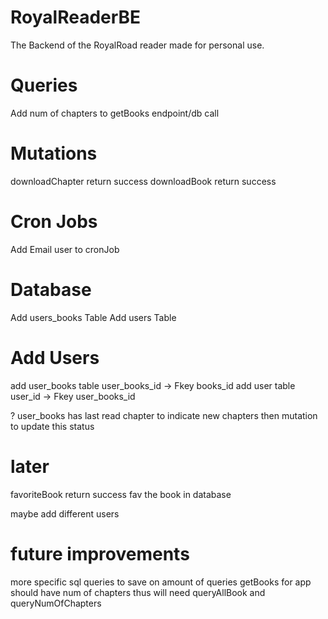 # RoyalReaderBE
 The Backend of the RoyalRoad reader made for personal use.

# Queries

Add num of chapters to getBooks endpoint/db call

# Mutations

downloadChapter     return  success
downloadBook        return  success


# Cron Jobs

Add Email user to cronJob


# Database

Add users_books Table
Add users       Table

# Add Users

add user_books  table   user_books_id -> Fkey books_id
add user        table   user_id -> Fkey user_books_id

? user_books      has last read chapter to indicate new chapters    then mutation to update this status




# later
favoriteBook        return  success     fav the book in database

maybe add different users





# future improvements
more specific sql queries to save on amount of queries
    getBooks for app should have num of chapters thus will need queryAllBook and queryNumOfChapters
